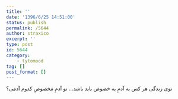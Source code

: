 ```yaml
---
title: ''
date: '1396/6/25 14:51:00'
status: publish
permalink: /5644
author: straxico
excerpt: ''
type: post
id: 5644
category:
    - tytomood
tag: []
post_format: []
---
```

توی زندگی هر کس یه آدمِ به خصوص باید باشد… تو آدمِ مخصوصِ کدوم آدمی؟